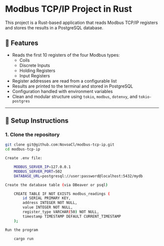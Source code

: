 # Modbus TCP/IP Project in Rust

This project is a Rust-based application that reads Modbus TCP/IP registers and stores the results in a PostgreSQL database.

## 🔧 Features

- Reads the first 10 registers of the four Modbus types:
  - Coils
  - Discrete Inputs
  - Holding Registers
  - Input Registers
- Register addresses are read from a configurable list
- Results are printed to the terminal and stored in PostgreSQL
- Configuration handled with environment variables
- Clean and modular structure using `tokio`, `modbus`, `dotenvy`, and `tokio-postgres`

---

## 🚀 Setup Instructions

### 1. Clone the repository

```bash
git clone git@github.com:NovoaCl/modbus-tcp-ip.git
cd modbus-tcp-ip

Create .env file:

    MODBUS_SERVER_IP=127.0.0.1
    MODBUS_SERVER_PORT=502
    DATABASE_URL=postgresql://user:password@localhost:5432/mydb

Create the database table (via DBeaver or psql)

    CREATE TABLE IF NOT EXISTS modbus_readings (
        id SERIAL PRIMARY KEY,
        address INTEGER NOT NULL,
        value INTEGER NOT NULL,
        register_type VARCHAR(50) NOT NULL,
        timestamp TIMESTAMP DEFAULT CURRENT_TIMESTAMP
    );

Run the program

    cargo run
